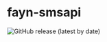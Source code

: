 # fayn-smsapi

![GitHub release (latest by date)](https://img.shields.io/github/v/release/jirismach/fayn-smsapi)